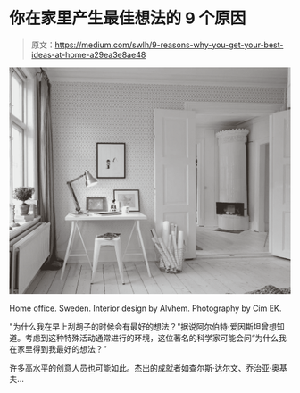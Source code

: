 # 你在家里产生最佳想法的 9 个原因

> 原文：<https://medium.com/swlh/9-reasons-why-you-get-your-best-ideas-at-home-a29ea3e8ae48>

![](img/80c3fe36f0480a5f20af20a471e1b57e.png)

Home office. Sweden. Interior design by Alvhem. Photography by Cim EK.

"为什么我在早上刮胡子的时候会有最好的想法？"据说阿尔伯特·爱因斯坦曾想知道。考虑到这种特殊活动通常进行的环境，这位著名的科学家可能会问“为什么我在家里得到我最好的想法？”

许多高水平的创意人员也可能如此。杰出的成就者如查尔斯·达尔文、乔治亚·奥基夫…